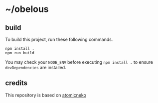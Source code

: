 # ~/obelous

## build

To build this project, run these following commands.

```
npm install .
npm run build
```

You may check your `NODE_ENV` before executing `npm install .` to ensure `devDependencies` are installed.

## credits

This repository is based on [atomicneko](https://github.com/amphineko/atomicneko)
